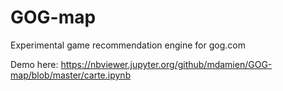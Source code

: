 # GOG-map
Experimental game recommendation engine for gog.com

Demo here: https://nbviewer.jupyter.org/github/mdamien/GOG-map/blob/master/carte.ipynb
